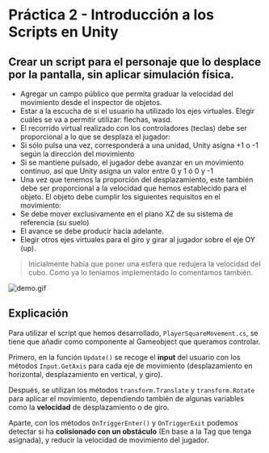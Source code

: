 # Práctica 2 - Introducción a los Scripts en Unity

## Crear un script para el personaje que lo desplace por la pantalla, sin aplicar simulación física.
* Agregar un campo público que permita graduar la velocidad del movimiento desde el inspector de objetos.
* Estar a la escucha de si el usuario ha utilizado los ejes virtuales. Elegir cuáles se va a permitir utilizar: flechas, wasd.
* El recorrido virtual realizado con los controladores (teclas) debe ser proporcional a lo que se desplaza el jugador:
* Si sólo pulsa una vez, corresponderá a una unidad, Unity asigna +1 o -1 según la dirección del movimiento
* Si se mantiene pulsado, el jugador debe avanzar en un movimiento continuo, así que Unity asigna un valor entre 0 y 1 ó 0 y -1
* Una vez que tenemos la proporción del desplazamiento, este también debe ser proporcional a la velocidad que hemos establecido para el objeto. El objeto debe cumplir los siguientes requisitos en el movimiento:
* Se debe mover exclusivamente en el plano XZ de su sistema de referencia (su suelo)
* El avance se debe producir hacia adelante. 
* Elegir otros ejes virtuales para el giro y girar al jugador sobre el eje OY (up).

> Inicialmente había que poner una esfera que redujera la velocidad del cubo. Como ya lo teníamos implementado lo comentamos también.


![demo.gif](demo.gif)

## Explicación

Para utilizar el script que hemos desarrollado, `PlayerSquareMovement.cs`, se tiene que añadir como componente al Gameobject que queramos controlar.

Primero, en la función `Update()` se recoge el __input__ del usuario con los métodos `Input.GetAxis` para cada eje de movimiento (desplazamiento en horizontal, desplazamiento en vertical, y giro).

Después, se utilizan los métodos `transform.Translate` y `transform.Rotate` para aplicar el movimiento, dependiendo también de algunas variables como la __velocidad__ de desplazamiento o de giro.

Aparte, con los métodos `OnTriggerEnter()` y `OnTriggerExit` podemos detectar si ha __colisionado con un obstáculo__ (En base a la Tag que tenga asignada), y reducir la velocidad de movimiento del jugador.
